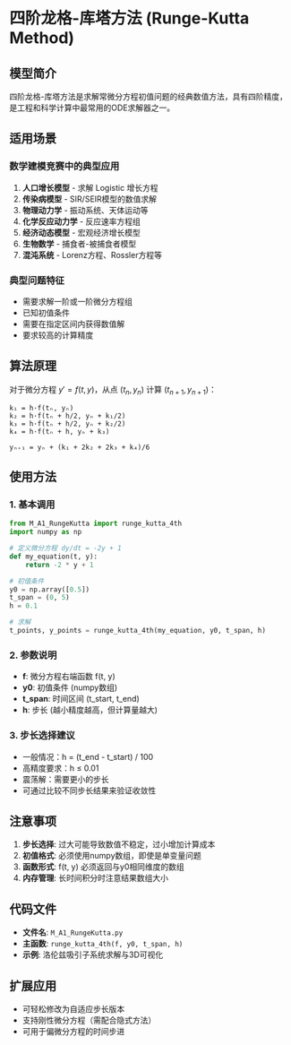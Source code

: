 # 四阶龙格-库塔方法 (Runge-Kutta Method)

## 模型简介

四阶龙格-库塔方法是求解常微分方程初值问题的经典数值方法，具有四阶精度，是工程和科学计算中最常用的ODE求解器之一。

## 适用场景

### 数学建模竞赛中的典型应用

1. **人口增长模型** - 求解 Logistic 增长方程
2. **传染病模型** - SIR/SEIR模型的数值求解
3. **物理动力学** - 振动系统、天体运动等
4. **化学反应动力学** - 反应速率方程组
5. **经济动态模型** - 宏观经济增长模型
6. **生物数学** - 捕食者-被捕食者模型
7. **混沌系统** - Lorenz方程、Rossler方程等

### 典型问题特征

- 需要求解一阶或一阶微分方程组
- 已知初值条件
- 需要在指定区间内获得数值解
- 要求较高的计算精度

## 算法原理

对于微分方程 $y' = f(t, y)$，从点 $(t_n, y_n)$ 计算 $(t_{n+1}, y_{n+1})$：

```
k₁ = h·f(tₙ, yₙ)
k₂ = h·f(tₙ + h/2, yₙ + k₁/2)
k₃ = h·f(tₙ + h/2, yₙ + k₂/2)
k₄ = h·f(tₙ + h, yₙ + k₃)

yₙ₊₁ = yₙ + (k₁ + 2k₂ + 2k₃ + k₄)/6
```

## 使用方法

### 1. 基本调用

```python
from M_A1_RungeKutta import runge_kutta_4th
import numpy as np

# 定义微分方程 dy/dt = -2y + 1
def my_equation(t, y):
    return -2 * y + 1

# 初值条件
y0 = np.array([0.5])
t_span = (0, 5)
h = 0.1

# 求解
t_points, y_points = runge_kutta_4th(my_equation, y0, t_span, h)
```

### 2. 参数说明

- **f**: 微分方程右端函数 f(t, y)
- **y0**: 初值条件 (numpy数组)
- **t_span**: 时间区间 (t_start, t_end)
- **h**: 步长 (越小精度越高，但计算量越大)

### 3. 步长选择建议

- 一般情况：h = (t_end - t_start) / 100
- 高精度要求：h ≤ 0.01
- 震荡解：需要更小的步长
- 可通过比较不同步长结果来验证收敛性

## 注意事项

1. **步长选择**: 过大可能导致数值不稳定，过小增加计算成本
2. **初值格式**: 必须使用numpy数组，即使是单变量问题
3. **函数形式**: f(t, y) 必须返回与y0相同维度的数组
4. **内存管理**: 长时间积分时注意结果数组大小

## 代码文件

- **文件名**: `M_A1_RungeKutta.py`
- **主函数**: `runge_kutta_4th(f, y0, t_span, h)`
- **示例**: 洛伦兹吸引子系统求解与3D可视化

## 扩展应用

- 可轻松修改为自适应步长版本
- 支持刚性微分方程（需配合隐式方法）
- 可用于偏微分方程的时间步进